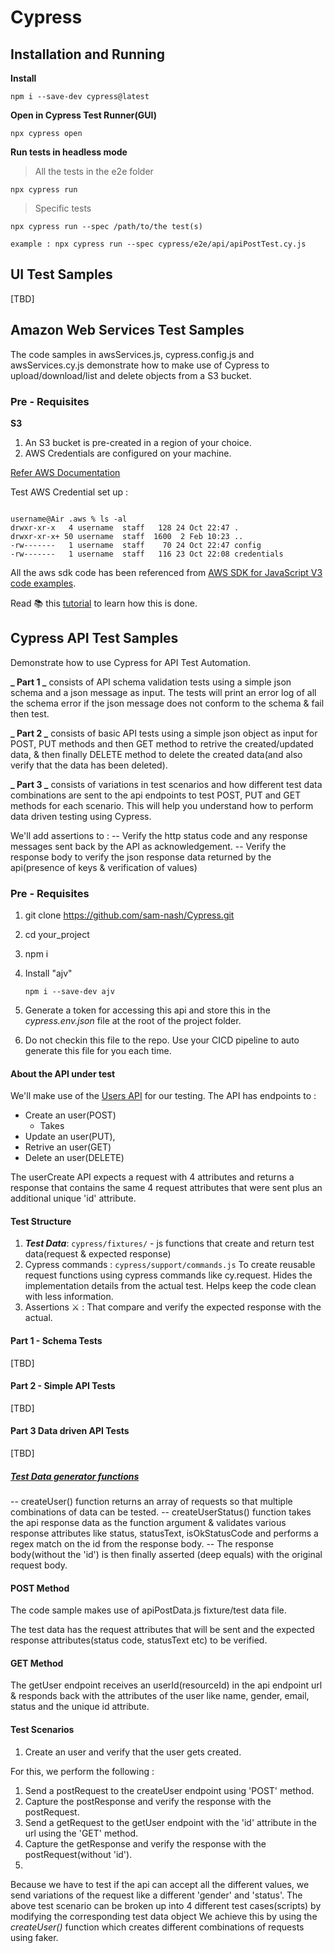 # Cypress

## Installation and Running

**Install**

```
npm i --save-dev cypress@latest
```

**Open in Cypress Test Runner(GUI)**

```
npx cypress open
```

**Run tests in headless mode**

> All the tests in the e2e folder

```
npx cypress run
```

> Specific tests

```
npx cypress run --spec /path/to/the test(s)

example : npx cypress run --spec cypress/e2e/api/apiPostTest.cy.js
```

## UI Test Samples

[TBD]

## Amazon Web Services Test Samples

The code samples in awsServices.js, cypress.config.js and awsServices.cy.js demonstrate how to make use of Cypress to upload/download/list and delete objects from a S3 bucket.

### Pre - Requisites

**S3**

1. An S3 bucket is pre-created in a region of your choice.
2. AWS Credentials are configured on your machine.

[Refer AWS Documentation](https://docs.aws.amazon.com/cli/latest/userguide/cli-configure-quickstart.html)

Test AWS Credential set up :

```cd /Users/username/.aws

```

```
username@Air .aws % ls -al
drwxr-xr-x   4 username  staff   128 24 Oct 22:47 .
drwxr-xr-x+ 50 username  staff  1600  2 Feb 10:23 ..
-rw-------   1 username  staff    70 24 Oct 22:47 config
-rw-------   1 username  staff   116 23 Oct 22:08 credentials
```

All the aws sdk code has been referenced from
[AWS SDK for JavaScript V3 code examples](https://docs.amazonaws.cn/en_us/sdk-for-javascript/v3/developer-guide/javascript_code_examples.html).

Read 📚 this [tutorial](https://link.medium.com/ZsRYkUGehxb) to learn how this is done.

## Cypress API Test Samples

Demonstrate how to use Cypress for API Test Automation.

**_ Part 1 _** consists of API schema validation tests using a simple json schema and a json message as input. The tests will print an error log of all the schema error if the json message does not conform to the schema & fail then test.

**_ Part 2 _** consists of basic API tests using a simple json object as input for POST, PUT methods and then GET method to retrive the created/updated data, & then finally DELETE method to delete the created data(and also verify that the data has been deleted).

**_ Part 3 _** consists of variations in test scenarios and how different test data combinations are sent to the api endpoints to test POST, PUT and GET methods for each scenario. This will help you understand how to perform data driven testing using Cypress.

We'll add assertions to :
-- Verify the http status code and any response messages sent back by the API as acknowledgement.
-- Verify the response body to verify the json response data returned by the api(presence of keys & verification of values)

### Pre - Requisites

1. git clone https://github.com/sam-nash/Cypress.git
2. cd your_project
3. npm i
4. Install "ajv"

   ```
   npm i --save-dev ajv

   ```

5. Generate a token for accessing this api and store this in the _cypress.env.json_ file at the root of the project folder.
6. Do not checkin this file to the repo. Use your CICD pipeline to auto generate this file for you each time.

#### About the API under test

We'll make use of the [Users API](https://gorest.co.in/public/v2/users) for our testing.
The API has endpoints to :

- Create an user(POST)
  - Takes
- Update an user(PUT),
- Retrive an user(GET)
- Delete an user(DELETE)

The userCreate API expects a request with 4 attributes and returns a response that contains the same 4 request attributes that were sent plus an additional unique 'id' attribute.

#### Test Structure

1. **_Test Data_**: `cypress/fixtures/` - js functions that create and return test data(request & expected response)
2. Cypress commands : `cypress/support/commands.js` To create reusable request functions using cypress commands like cy.request. Hides the implementation details from the actual test. Helps keep the code clean with less information.
3. Assertions :crossed_swords: : That compare and verify the expected response with the actual.

#### Part 1 - Schema Tests

[TBD]

#### Part 2 - Simple API Tests

[TBD]

#### Part 3 Data driven API Tests

[TBD]

##### <u> Test Data generator functions</u>

-- createUser() function returns an array of requests so that multiple combinations of data can be tested.
-- createUserStatus() function takes the api response data as the function argument & validates various response attributes like status, statusText, isOkStatusCode and performs a regex match on the id from the response body.
-- The response body(without the 'id') is then finally asserted (deep equals) with the original request body.

#### POST Method

The code sample makes use of apiPostData.js fixture/test data file.

The test data has the request attributes that will be sent and the expected response attributes(status code, statusText etc) to be verified.

#### GET Method

The getUser endpoint receives an userId(resourceId) in the api endpoint url & responds back with the attributes of the user like name, gender, email, status and the unique id attribute.

#### Test Scenarios

1. Create an user and verify that the user gets created.

For this, we perform the following :

1. Send a postRequest to the createUser endpoint using 'POST' method.
2. Capture the postResponse and verify the response with the postRequest.
3. Send a getRequest to the getUser endpoint with the 'id' attribute in the url using the 'GET' method.
4. Capture the getResponse and verify the response with the postRequest(without 'id').
5. 

Because we have to test if the api can accept all the different values, we send variations of the request like a different 'gender' and 'status'.
The above test scenario can be broken up into 4 different test cases(scripts) by modifying the corresponding test data object
We achieve this by using the _createUser()_ function which creates different combinations of requests using faker.
